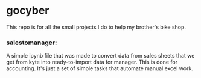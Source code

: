 # gocyber

This repo is for all the small projects I do to help my brother's bike shop.

### salestomanager:
A simple ipynb file that was made to convert data from sales sheets that we get from kyte into ready-to-import data for manager. This is done for accounting. It's just a set of simple tasks that automate manual excel work.
